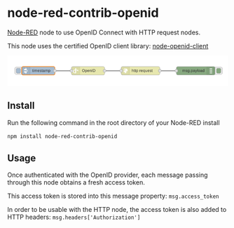 # node-red-contrib-openid

[Node-RED][nodered] node to use OpenID Connect with HTTP request nodes.

This node uses the certified OpenID client library:
[node-openid-client][node-openid-client]

![Screenshot](screenshot.png)

## Install

Run the following command in the root directory of your Node-RED install

```bash
npm install node-red-contrib-openid
```

## Usage

Once authenticated with the OpenID provider, each message passing through this
node obtains a fresh access token.

This access token is stored into this message property: `msg.access_token`

In order to be usable with the HTTP node, the access token is also added to HTTP
headers: `msg.headers['Authorization']`


[nodered]: https://nodered.org/
[node-openid-client]: https://github.com/panva/node-openid-client

